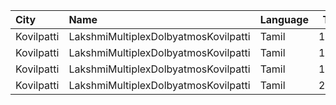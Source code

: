 | City       | Name                                 | Language |  Time | Type     | Price | Capacity | Booked |
| :--------- | :----------------------------------- | :------- | ----: | :------- | ----: | -------: | -----: |
| Kovilpatti | LakshmiMultiplexDolbyatmosKovilpatti | Tamil    | 10:30 | Platinum |  100₹ |      208 |    104 |
| Kovilpatti | LakshmiMultiplexDolbyatmosKovilpatti | Tamil    | 14:30 | Platinum |  100₹ |      208 |    104 |
| Kovilpatti | LakshmiMultiplexDolbyatmosKovilpatti | Tamil    | 18:30 | Platinum |  100₹ |      208 |    104 |
| Kovilpatti | LakshmiMultiplexDolbyatmosKovilpatti | Tamil    | 22:30 | Platinum |  100₹ |      208 |    104 |